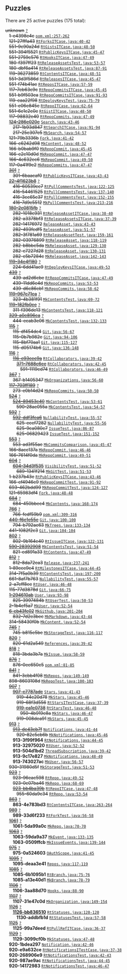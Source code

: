 ## Puzzles

There are 25 active puzzles (175 total):


<del>unknown</del> [`?`](../master/?)<br/>
&nbsp;&nbsp;&nbsp;<del>1-e4398e4c</del> [`pom.xml:257-262`](../master/pom.xml#L257-L262)<br/>
&nbsp;&nbsp;&nbsp;<del>121-27fffa43</del> [`RtForksITCase.java:40-42`](../master/src/test/java/com/jcabi/github/RtForksITCase.java#L40-L42)<br/>
&nbsp;&nbsp;&nbsp;<del>551-9c90a24d</del> [`RtGistsITCase.java:48-50`](../master/src/test/java/com/jcabi/github/RtGistsITCase.java#L48-L50)<br/>
&nbsp;&nbsp;&nbsp;<del>551-394f5521</del> [`RtPublicKeysITCase.java:45-47`](../master/src/test/java/com/jcabi/github/RtPublicKeysITCase.java#L45-L47)<br/>
&nbsp;&nbsp;&nbsp;<del>551-2759c576</del> [`RtHooksITCase.java:47-49`](../master/src/test/java/com/jcabi/github/RtHooksITCase.java#L47-L49)<br/>
&nbsp;&nbsp;&nbsp;<del>180-f397ff23</del> [`RtReleaseAssetsTest.java:53-57`](../master/src/test/java/com/jcabi/github/RtReleaseAssetsTest.java#L53-L57)<br/>
&nbsp;&nbsp;&nbsp;<del>180-dbf6a414</del> [`RtReleaseAssetsTest.java:87-91`](../master/src/test/java/com/jcabi/github/RtReleaseAssetsTest.java#L87-L91)<br/>
&nbsp;&nbsp;&nbsp;<del>119-36273859</del> [`RtContentsITCase.java:48-51`](../master/src/test/java/com/jcabi/github/RtContentsITCase.java#L48-L51)<br/>
&nbsp;&nbsp;&nbsp;<del>551-3d3f586d</del> [`RtReleasesITCase.java:45-47`](../master/src/test/java/com/jcabi/github/RtReleasesITCase.java#L45-L47)<br/>
&nbsp;&nbsp;&nbsp;<del>551-f74b41ae</del> [`RtReposITCase.java:57-59`](../master/src/test/java/com/jcabi/github/RtReposITCase.java#L57-L59)<br/>
&nbsp;&nbsp;&nbsp;<del>117-7eb63c9c</del> [`RtRepoCommitsITCase.java:45-45`](../master/src/test/java/com/jcabi/github/RtRepoCommitsITCase.java#L45-L45)<br/>
&nbsp;&nbsp;&nbsp;<del>551-b9f503ea</del> [`RtRepoCommitsITCase.java:91-93`](../master/src/test/java/com/jcabi/github/RtRepoCommitsITCase.java#L91-L93)<br/>
&nbsp;&nbsp;&nbsp;<del>119-eaa22f98</del> [`RtDeployKeysTest.java:75-79`](../master/src/test/java/com/jcabi/github/RtDeployKeysTest.java#L75-L79)<br/>
&nbsp;&nbsp;&nbsp;<del>551-e06e845e</del> [`RtRepoITCase.java:62-64`](../master/src/test/java/com/jcabi/github/RtRepoITCase.java#L62-L64)<br/>
&nbsp;&nbsp;&nbsp;<del>551-6e1c2c0e</del> [`RtGistITCase.java:48-50`](../master/src/test/java/com/jcabi/github/RtGistITCase.java#L48-L50)<br/>
&nbsp;&nbsp;&nbsp;<del>117-98832e40</del> [`RtRepoCommits.java:47-49`](../master/src/main/java/com/jcabi/github/RtRepoCommits.java#L47-L49)<br/>
&nbsp;&nbsp;&nbsp;[<del>124-286e020e</del>](https://github.com/jcabi/jcabi-github/issues/217) [`Search.java:43-46`](../master/src/main/java/com/jcabi/github/Search.java#L43-L46)<br/>
&nbsp;&nbsp;&nbsp;&nbsp;&nbsp;&nbsp;<del>217-1b93d847</del> [`RtSearchITCase.java:91-94`](../master/src/test/java/com/jcabi/github/RtSearchITCase.java#L91-L94)<br/>
&nbsp;&nbsp;&nbsp;&nbsp;&nbsp;&nbsp;<del>217-25e307e5</del> [`MkSearch.java:54-57`](../master/src/main/java/com/jcabi/github/mock/MkSearch.java#L54-L57)<br/>
&nbsp;&nbsp;&nbsp;<del>121-79b3336b</del> [`Fork.java:41-42`](../master/src/main/java/com/jcabi/github/Fork.java#L41-L42)<br/>
&nbsp;&nbsp;&nbsp;<del>166-c6242d98</del> [`MkContent.java:48-52`](../master/src/main/java/com/jcabi/github/mock/MkContent.java#L48-L52)<br/>
&nbsp;&nbsp;&nbsp;<del>166-b0bab9f0</del> [`MkRepoCommit.java:45-45`](../master/src/main/java/com/jcabi/github/mock/MkRepoCommit.java#L45-L45)<br/>
&nbsp;&nbsp;&nbsp;<del>166-e2c10d0d</del> [`MkRepoCommit.java:47-47`](../master/src/main/java/com/jcabi/github/mock/MkRepoCommit.java#L47-L47)<br/>
&nbsp;&nbsp;&nbsp;<del>166-4c632ec6</del> [`MkRepoCommit.java:49-50`](../master/src/main/java/com/jcabi/github/mock/MkRepoCommit.java#L49-L50)<br/>
&nbsp;&nbsp;&nbsp;<del>117-0a41f9e2</del> [`MkRepoCommits.java:47-47`](../master/src/main/java/com/jcabi/github/mock/MkRepoCommits.java#L47-L47)<br/>
&nbsp;&nbsp;&nbsp;[<del>301</del>](https://github.com/jcabi/jcabi-github/issues/301) [`?`](../master/?)<br/>
&nbsp;&nbsp;&nbsp;&nbsp;&nbsp;&nbsp;<del>301-6baacaf0</del> [`RtPublicKeysITCase.java:43-43`](../master/src/test/java/com/jcabi/github/RtPublicKeysITCase.java#L43-L43)<br/>
&nbsp;&nbsp;&nbsp;[<del>22-4f1623b8</del>](https://github.com/jcabi/jcabi-github/issues/416) [`?`](../master/?)<br/>
&nbsp;&nbsp;&nbsp;&nbsp;&nbsp;&nbsp;<del>416-60539cc7</del> [`RtPullCommentsTest.java:122-125`](../master/src/test/java/com/jcabi/github/RtPullCommentsTest.java#L122-L125)<br/>
&nbsp;&nbsp;&nbsp;&nbsp;&nbsp;&nbsp;<del>416-54461525</del> [`RtPullCommentsTest.java:137-140`](../master/src/test/java/com/jcabi/github/RtPullCommentsTest.java#L137-L140)<br/>
&nbsp;&nbsp;&nbsp;&nbsp;&nbsp;&nbsp;<del>416-3cc65c37</del> [`RtPullCommentsTest.java:152-155`](../master/src/test/java/com/jcabi/github/RtPullCommentsTest.java#L152-L155)<br/>
&nbsp;&nbsp;&nbsp;&nbsp;&nbsp;&nbsp;<del>416-7d9e5512</del> [`MkPullCommentsTest.java:213-216`](../master/src/test/java/com/jcabi/github/mock/MkPullCommentsTest.java#L213-L216)<br/>
&nbsp;&nbsp;&nbsp;[<del>180-2e0815fb</del>](https://github.com/jcabi/jcabi-github/issues/282) [`?`](../master/?)<br/>
&nbsp;&nbsp;&nbsp;&nbsp;&nbsp;&nbsp;<del>282-1018c931</del> [`RtReleaseAssetITCase.java:38-40`](../master/src/test/java/com/jcabi/github/RtReleaseAssetITCase.java#L38-L40)<br/>
&nbsp;&nbsp;&nbsp;&nbsp;&nbsp;&nbsp;<del>282-a3378bf3</del> [`RtReleaseAssetsITCase.java:37-39`](../master/src/test/java/com/jcabi/github/RtReleaseAssetsITCase.java#L37-L39)<br/>
&nbsp;&nbsp;&nbsp;&nbsp;&nbsp;&nbsp;<del>282-14176972</del> [`ReleaseAsset.java:43-43`](../master/src/main/java/com/jcabi/github/ReleaseAsset.java#L43-L43)<br/>
&nbsp;&nbsp;&nbsp;&nbsp;&nbsp;&nbsp;<del>282-493fcdf5</del> [`ReleaseAsset.java:51-57`](../master/src/main/java/com/jcabi/github/ReleaseAsset.java#L51-L57)<br/>
&nbsp;&nbsp;&nbsp;&nbsp;&nbsp;&nbsp;<del>282-3f781a69</del> [`RtReleaseAssetTest.java:159-161`](../master/src/test/java/com/jcabi/github/RtReleaseAssetTest.java#L159-L161)<br/>
&nbsp;&nbsp;&nbsp;&nbsp;&nbsp;&nbsp;<del>282-03976899</del> [`RtReleaseAsset.java:118-119`](../master/src/main/java/com/jcabi/github/RtReleaseAsset.java#L118-L119)<br/>
&nbsp;&nbsp;&nbsp;&nbsp;&nbsp;&nbsp;<del>282-b8bbc5da</del> [`MkReleaseAsset.java:129-130`](../master/src/main/java/com/jcabi/github/mock/MkReleaseAsset.java#L129-L130)<br/>
&nbsp;&nbsp;&nbsp;&nbsp;&nbsp;&nbsp;<del>282-c7227d28</del> [`RtReleaseAsset.java:130-131`](../master/src/main/java/com/jcabi/github/RtReleaseAsset.java#L130-L131)<br/>
&nbsp;&nbsp;&nbsp;&nbsp;&nbsp;&nbsp;<del>282-e5b7284c</del> [`MkReleaseAsset.java:142-143`](../master/src/main/java/com/jcabi/github/mock/MkReleaseAsset.java#L142-L143)<br/>
&nbsp;&nbsp;&nbsp;[<del>119-34e4f180</del>](https://github.com/jcabi/jcabi-github/issues/224) [`?`](../master/?)<br/>
&nbsp;&nbsp;&nbsp;&nbsp;&nbsp;&nbsp;<del>224-6dd41ae9</del> [`RtDeployKeysITCase.java:49-53`](../master/src/test/java/com/jcabi/github/RtDeployKeysITCase.java#L49-L53)<br/>
&nbsp;&nbsp;&nbsp;[<del>439</del>](https://github.com/jcabi/jcabi-github/issues/439) [`?`](../master/?)<br/>
&nbsp;&nbsp;&nbsp;&nbsp;&nbsp;&nbsp;<del>439-ad2d6cbe</del> [`RtRepoCommitsITCase.java:47-49`](../master/src/test/java/com/jcabi/github/RtRepoCommitsITCase.java#L47-L49)<br/>
&nbsp;&nbsp;&nbsp;&nbsp;&nbsp;&nbsp;<del>439-11dd6e4d</del> [`MkRepoCommits.java:53-53`](../master/src/main/java/com/jcabi/github/mock/MkRepoCommits.java#L53-L53)<br/>
&nbsp;&nbsp;&nbsp;&nbsp;&nbsp;&nbsp;<del>439-d6c86eb1</del> [`MkRepoCommits.java:58-62`](../master/src/main/java/com/jcabi/github/mock/MkRepoCommits.java#L58-L62)<br/>
&nbsp;&nbsp;&nbsp;[<del>119-967c71ca</del>](https://github.com/jcabi/jcabi-github/issues/323) [`?`](../master/?)<br/>
&nbsp;&nbsp;&nbsp;&nbsp;&nbsp;&nbsp;<del>323-4b381f91</del> [`MkContentsTest.java:69-72`](../master/src/test/java/com/jcabi/github/mock/MkContentsTest.java#L69-L72)<br/>
&nbsp;&nbsp;&nbsp;[<del>119-182fb0ce</del>](https://github.com/jcabi/jcabi-github/issues/311) [`?`](../master/?)<br/>
&nbsp;&nbsp;&nbsp;&nbsp;&nbsp;&nbsp;<del>311-f396de13</del> [`MkContentsTest.java:118-121`](../master/src/test/java/com/jcabi/github/mock/MkContentsTest.java#L118-L121)<br/>
&nbsp;&nbsp;&nbsp;[<del>329-a0e896ca</del>](https://github.com/jcabi/jcabi-github/issues/444) [`?`](../master/?)<br/>
&nbsp;&nbsp;&nbsp;&nbsp;&nbsp;&nbsp;<del>444-ecab3e06</del> [`MkContentsTest.java:132-133`](../master/src/test/java/com/jcabi/github/mock/MkContentsTest.java#L132-L133)<br/>
&nbsp;&nbsp;&nbsp;[<del>115</del>](https://github.com/jcabi/jcabi-github/issues/115) [`?`](../master/?)<br/>
&nbsp;&nbsp;&nbsp;&nbsp;&nbsp;&nbsp;<del>115-df454dc4</del> [`Git.java:56-67`](../master/src/main/java/com/jcabi/github/Git.java#L56-L67)<br/>
&nbsp;&nbsp;&nbsp;&nbsp;&nbsp;&nbsp;<del>115-0b7b982e</del> [`Git.java:94-106`](../master/src/main/java/com/jcabi/github/Git.java#L94-L106)<br/>
&nbsp;&nbsp;&nbsp;&nbsp;&nbsp;&nbsp;<del>115-8bf70aa1</del> [`Git.java:115-127`](../master/src/main/java/com/jcabi/github/Git.java#L115-L127)<br/>
&nbsp;&nbsp;&nbsp;&nbsp;&nbsp;&nbsp;<del>115-d05174b6</del> [`Git.java:136-148`](../master/src/main/java/com/jcabi/github/Git.java#L136-L148)<br/>
&nbsp;&nbsp;&nbsp;[<del>116</del>](https://github.com/jcabi/jcabi-github/issues/116) [`?`](../master/?)<br/>
&nbsp;&nbsp;&nbsp;&nbsp;&nbsp;&nbsp;[<del>116-e93cec9a</del>](https://github.com/jcabi/jcabi-github/issues/371) [`RtCollaborators.java:39-42`](../master/src/main/java/com/jcabi/github/RtCollaborators.java#L39-L42)<br/>
&nbsp;&nbsp;&nbsp;&nbsp;&nbsp;&nbsp;&nbsp;&nbsp;&nbsp;[<del>371-7688c6ce</del>](https://github.com/jcabi/jcabi-github/issues/591) [`RtCollaborators.java:42-45`](../master/src/main/java/com/jcabi/github/RtCollaborators.java#L42-L45)<br/>
&nbsp;&nbsp;&nbsp;&nbsp;&nbsp;&nbsp;&nbsp;&nbsp;&nbsp;&nbsp;&nbsp;&nbsp;<del>591-1119cd74</del> [`RtCollaborators.java:46-49`](../master/src/main/java/com/jcabi/github/RtCollaborators.java#L46-L49)<br/>
&nbsp;&nbsp;&nbsp;[<del>367</del>](https://github.com/jcabi/jcabi-github/issues/367) [`?`](../master/?)<br/>
&nbsp;&nbsp;&nbsp;&nbsp;&nbsp;&nbsp;<del>367-b1405347</del> [`MkOrganizations.java:56-60`](../master/src/main/java/com/jcabi/github/mock/MkOrganizations.java#L56-L60)<br/>
&nbsp;&nbsp;&nbsp;[<del>117-703ff189</del>](https://github.com/jcabi/jcabi-github/issues/273) [`?`](../master/?)<br/>
&nbsp;&nbsp;&nbsp;&nbsp;&nbsp;&nbsp;<del>273-e0b14d24</del> [`MkRepoCommits.java:50-50`](../master/src/main/java/com/jcabi/github/mock/MkRepoCommits.java#L50-L50)<br/>
&nbsp;&nbsp;&nbsp;[<del>524</del>](https://github.com/jcabi/jcabi-github/issues/524) [`?`](../master/?)<br/>
&nbsp;&nbsp;&nbsp;&nbsp;&nbsp;&nbsp;[<del>524-89453c40</del>](https://github.com/jcabi/jcabi-github/issues/590) [`MkContentsTest.java:53-61`](../master/src/test/java/com/jcabi/github/mock/MkContentsTest.java#L53-L61)<br/>
&nbsp;&nbsp;&nbsp;&nbsp;&nbsp;&nbsp;&nbsp;&nbsp;&nbsp;<del>590-28ae055a</del> [`MkContentsTest.java:54-57`](../master/src/test/java/com/jcabi/github/mock/MkContentsTest.java#L54-L57)<br/>
&nbsp;&nbsp;&nbsp;[<del>592</del>](https://github.com/jcabi/jcabi-github/issues/592) [`?`](../master/?)<br/>
&nbsp;&nbsp;&nbsp;&nbsp;&nbsp;&nbsp;[<del>592-ddf3fea6</del>](https://github.com/jcabi/jcabi-github/issues/625) [`NullabilityTest.java:55-57`](../master/src/test/java/com/jcabi/github/NullabilityTest.java#L55-L57)<br/>
&nbsp;&nbsp;&nbsp;&nbsp;&nbsp;&nbsp;&nbsp;&nbsp;&nbsp;<del>625-ecef7282</del> [`NullabilityTest.java:55-56`](../master/src/test/java/com/jcabi/github/NullabilityTest.java#L55-L56)<br/>
&nbsp;&nbsp;&nbsp;&nbsp;&nbsp;&nbsp;&nbsp;&nbsp;&nbsp;<del>625-9ca080c7</del> [`IssueTest.java:86-87`](../master/src/test/java/com/jcabi/github/IssueTest.java#L86-L87)<br/>
&nbsp;&nbsp;&nbsp;&nbsp;&nbsp;&nbsp;&nbsp;&nbsp;&nbsp;<del>625-06829423</del> [`IssueTest.java:151-152`](../master/src/test/java/com/jcabi/github/IssueTest.java#L151-L152)<br/>
&nbsp;&nbsp;&nbsp;[<del>553</del>](https://github.com/jcabi/jcabi-github/pull/553) [`?`](../master/?)<br/>
&nbsp;&nbsp;&nbsp;&nbsp;&nbsp;&nbsp;<del>553-ad3f55ae</del> [`MkCommitsComparison.java:45-47`](../master/src/main/java/com/jcabi/github/mock/MkCommitsComparison.java#L45-L47)<br/>
&nbsp;&nbsp;&nbsp;<del>166-8acc137a</del> [`MkRepoCommit.java:46-46`](../master/src/main/java/com/jcabi/github/mock/MkRepoCommit.java#L46-L46)<br/>
&nbsp;&nbsp;&nbsp;<del>166-7614f0da</del> [`MkRepoCommit.java:49-51`](../master/src/main/java/com/jcabi/github/mock/MkRepoCommit.java#L49-L51)<br/>
&nbsp;&nbsp;&nbsp;[<del>604</del>](https://github.com/jcabi/jcabi-github/issues/604) [`?`](../master/?)<br/>
&nbsp;&nbsp;&nbsp;&nbsp;&nbsp;&nbsp;[<del>604-34d3f535</del>](https://github.com/jcabi/jcabi-github/issues/689) [`VisibilityTest.java:51-52`](../master/src/test/java/com/jcabi/github/VisibilityTest.java#L51-L52)<br/>
&nbsp;&nbsp;&nbsp;&nbsp;&nbsp;&nbsp;&nbsp;&nbsp;&nbsp;<del>689-1341f214</del> [`MkGitTest.java:51-53`](../master/src/test/java/com/jcabi/github/mock/MkGitTest.java#L51-L53)<br/>
&nbsp;&nbsp;&nbsp;<del>1-b237b43e</del> [`RtPublicKeysITCase.java:43-46`](../master/src/test/java/com/jcabi/github/RtPublicKeysITCase.java#L43-L46)<br/>
&nbsp;&nbsp;&nbsp;<del>166-ef4946e9</del> [`MkRepoCommitTest.java:91-92`](../master/src/test/java/com/jcabi/github/mock/MkRepoCommitTest.java#L91-L92)<br/>
&nbsp;&nbsp;&nbsp;<del>693-462bdd99</del> [`MkRepoCommitTest.java:124-127`](../master/src/test/java/com/jcabi/github/mock/MkRepoCommitTest.java#L124-L127)<br/>
&nbsp;&nbsp;&nbsp;<del>121-65983df4</del> [`Fork.java:48-48`](../master/src/main/java/com/jcabi/github/Fork.java#L48-L48)<br/>
&nbsp;&nbsp;&nbsp;[<del>684</del>](https://github.com/jcabi/jcabi-github/issues/684) [`?`](../master/?)<br/>
&nbsp;&nbsp;&nbsp;&nbsp;&nbsp;&nbsp;<del>684-450bbec4</del> [`MkContents.java:168-174`](../master/src/main/java/com/jcabi/github/mock/MkContents.java#L168-L174)<br/>
&nbsp;&nbsp;&nbsp;[<del>766</del>](https://github.com/jcabi/jcabi-github/issues/766) [`?`](../master/?)<br/>
&nbsp;&nbsp;&nbsp;&nbsp;&nbsp;&nbsp;<del>766-fedf59b9</del> [`pom.xml:309-316`](../master/pom.xml#L309-L316)<br/>
&nbsp;&nbsp;&nbsp;[<del>440-f6e1e55e</del>](https://github.com/jcabi/jcabi-github/issues/794) [`Git.java:100-100`](../master/src/main/java/com/jcabi/github/Git.java#L100-L100)<br/>
&nbsp;&nbsp;&nbsp;&nbsp;&nbsp;&nbsp;<del>794-b792ae63</del> [`MkTrees.java:133-134`](../master/src/main/java/com/jcabi/github/mock/MkTrees.java#L133-L134)<br/>
&nbsp;&nbsp;&nbsp;<del>441-1082f2c3</del> [`Git.java:104-104`](../master/src/main/java/com/jcabi/github/Git.java#L104-L104)<br/>
&nbsp;&nbsp;&nbsp;[<del>802</del>](https://github.com/jcabi/jcabi-github/issues/802) [`?`](../master/?)<br/>
&nbsp;&nbsp;&nbsp;&nbsp;&nbsp;&nbsp;<del>802-9b164e40</del> [`RtIssueITCase.java:122-131`](../master/src/test/java/com/jcabi/github/RtIssueITCase.java#L122-L131)<br/>
&nbsp;&nbsp;&nbsp;[<del>590-28392908</del>](https://github.com/jcabi/jcabi-github/issues/821) [`MkContentsTest.java:51-54`](../master/src/test/java/com/jcabi/github/mock/MkContentsTest.java#L51-L54)<br/>
&nbsp;&nbsp;&nbsp;&nbsp;&nbsp;&nbsp;<del>821-cd891a33</del> [`RtContents.java:47-49`](../master/src/main/java/com/jcabi/github/RtContents.java#L47-L49)<br/>
&nbsp;&nbsp;&nbsp;[<del>812</del>](https://github.com/jcabi/jcabi-github/issues/812) [`?`](../master/?)<br/>
&nbsp;&nbsp;&nbsp;&nbsp;&nbsp;&nbsp;<del>812-8da72ea3</del> [`Release.java:237-241`](../master/src/main/java/com/jcabi/github/Release.java#L237-L241)<br/>
&nbsp;&nbsp;&nbsp;<del>1-89ece9c4</del> [`RtMilestonesITCase.java:44-45`](../master/src/test/java/com/jcabi/github/RtMilestonesITCase.java#L44-L45)<br/>
&nbsp;&nbsp;&nbsp;<del>314-7f5a0b39</del> [`RtContentsTest.java:197-200`](../master/src/test/java/com/jcabi/github/RtContentsTest.java#L197-L200)<br/>
&nbsp;&nbsp;&nbsp;<del>661-8af7b763</del> [`NullabilityTest.java:55-57`](../master/src/test/java/com/jcabi/github/NullabilityTest.java#L55-L57)<br/>
&nbsp;&nbsp;&nbsp;<del>2-a7eff8ee</del> [`RtUser.java:46-48`](../master/src/main/java/com/jcabi/github/RtUser.java#L46-L48)<br/>
&nbsp;&nbsp;&nbsp;<del>115-77d3878d</del> [`Git.java:66-75`](../master/src/main/java/com/jcabi/github/Git.java#L66-L75)<br/>
&nbsp;&nbsp;&nbsp;[<del>1-294610ab</del>](https://github.com/jcabi/jcabi-github/issues/825) [`User.java:93-98`](../master/src/main/java/com/jcabi/github/User.java#L93-L98)<br/>
&nbsp;&nbsp;&nbsp;&nbsp;&nbsp;&nbsp;<del>825-3997484b</del> [`RtUserTest.java:50-53`](../master/src/test/java/com/jcabi/github/RtUserTest.java#L50-L53)<br/>
&nbsp;&nbsp;&nbsp;<del>2-1b4ef5a7</del> [`MkUser.java:52-54`](../master/src/main/java/com/jcabi/github/mock/MkUser.java#L52-L54)<br/>
&nbsp;&nbsp;&nbsp;[<del>6-cb43fe02</del>](https://github.com/jcabi/jcabi-github/issues/832) [`MkGithub.java:201-204`](../master/src/main/java/com/jcabi/github/mock/MkGithub.java#L201-L204)<br/>
&nbsp;&nbsp;&nbsp;&nbsp;&nbsp;&nbsp;<del>832-7d2e3bec</del> [`MkMarkdown.java:43-44`](../master/src/main/java/com/jcabi/github/mock/MkMarkdown.java#L43-L44)<br/>
&nbsp;&nbsp;&nbsp;<del>314-58430f0b</del> [`MkContent.java:52-54`](../master/src/main/java/com/jcabi/github/mock/MkContent.java#L52-L54)<br/>
&nbsp;&nbsp;&nbsp;[<del>745</del>](https://github.com/jcabi/jcabi-github/issues/745) [`?`](../master/?)<br/>
&nbsp;&nbsp;&nbsp;&nbsp;&nbsp;&nbsp;<del>745-b815e5be</del> [`MkStorageTest.java:116-117`](../master/src/test/java/com/jcabi/github/mock/MkStorageTest.java#L116-L117)<br/>
&nbsp;&nbsp;&nbsp;[<del>820</del>](https://github.com/jcabi/jcabi-github/issues/820) [`?`](../master/?)<br/>
&nbsp;&nbsp;&nbsp;&nbsp;&nbsp;&nbsp;<del>820-61d2a549</del> [`References.java:39-42`](../master/src/main/java/com/jcabi/github/References.java#L39-L42)<br/>
&nbsp;&nbsp;&nbsp;[<del>818</del>](https://github.com/jcabi/jcabi-github/issues/818) [`?`](../master/?)<br/>
&nbsp;&nbsp;&nbsp;&nbsp;&nbsp;&nbsp;<del>818-3bda3b7a</del> [`MkIssue.java:58-59`](../master/src/main/java/com/jcabi/github/mock/MkIssue.java#L58-L59)<br/>
&nbsp;&nbsp;&nbsp;[<del>876</del>](https://github.com/jcabi/jcabi-github/issues/876) [`?`](../master/?)<br/>
&nbsp;&nbsp;&nbsp;&nbsp;&nbsp;&nbsp;<del>876-0ec650c5</del> [`pom.xml:81-85`](../master/pom.xml#L81-L85)<br/>
&nbsp;&nbsp;&nbsp;[<del>841</del>](https://github.com/jcabi/jcabi-github/issues/841) [`?`](../master/?)<br/>
&nbsp;&nbsp;&nbsp;&nbsp;&nbsp;&nbsp;<del>841-3cbb4f08</del> [`MkRepos.java:149-149`](../master/src/main/java/com/jcabi/github/mock/MkRepos.java#L149-L149)<br/>
&nbsp;&nbsp;&nbsp;<del>898-8603108d</del> [`MkRepoTest.java:100-103`](../master/src/test/java/com/jcabi/github/mock/MkRepoTest.java#L100-L103)<br/>
&nbsp;&nbsp;&nbsp;[<del>907</del>](https://github.com/jcabi/jcabi-github/issues/907) [`?`](../master/?)<br/>
&nbsp;&nbsp;&nbsp;&nbsp;&nbsp;&nbsp;[<del>907-c7787adc</del>](https://github.com/jcabi/jcabi-github/issues/919) [`Stars.java:41-43`](../master/src/main/java/com/jcabi/github/Stars.java#L41-L43)<br/>
&nbsp;&nbsp;&nbsp;&nbsp;&nbsp;&nbsp;&nbsp;&nbsp;&nbsp;<del>919-44e20d78</del> [`MkStars.java:45-46`](../master/src/main/java/com/jcabi/github/mock/MkStars.java#L45-L46)<br/>
&nbsp;&nbsp;&nbsp;&nbsp;&nbsp;&nbsp;&nbsp;&nbsp;&nbsp;<del>919-68f3d556</del> [`RtStarsITestCase.java:37-39`](../master/src/test/java/com/jcabi/github/RtStarsITestCase.java#L37-L39)<br/>
&nbsp;&nbsp;&nbsp;&nbsp;&nbsp;&nbsp;&nbsp;&nbsp;&nbsp;[<del>919-ca1c0738</del>](https://github.com/jcabi/jcabi-github/issues/950) [`RtStarsTest.java:46-48`](../master/src/test/java/com/jcabi/github/RtStarsTest.java#L46-L48)<br/>
&nbsp;&nbsp;&nbsp;&nbsp;&nbsp;&nbsp;&nbsp;&nbsp;&nbsp;&nbsp;&nbsp;&nbsp;<del>950-4b919e8a</del> [`MkStars.java:46-47`](../master/src/main/java/com/jcabi/github/mock/MkStars.java#L46-L47)<br/>
&nbsp;&nbsp;&nbsp;&nbsp;&nbsp;&nbsp;&nbsp;&nbsp;&nbsp;<del>919-008dea91</del> [`MkStars.java:45-45`](../master/src/main/java/com/jcabi/github/mock/MkStars.java#L45-L45)<br/>
&nbsp;&nbsp;&nbsp;[<del>913</del>](https://github.com/jcabi/jcabi-github/issues/913) [`?`](../master/?)<br/>
&nbsp;&nbsp;&nbsp;&nbsp;&nbsp;&nbsp;[<del>913-dc43cb7f</del>](https://github.com/jcabi/jcabi-github/issues/920) [`Notifications.java:41-44`](../master/src/main/java/com/jcabi/github/Notifications.java#L41-L44)<br/>
&nbsp;&nbsp;&nbsp;&nbsp;&nbsp;&nbsp;&nbsp;&nbsp;&nbsp;<del>920-82c5cb6b</del> [`MkNotifications.java:45-46`](../master/src/main/java/com/jcabi/github/mock/MkNotifications.java#L45-L46)<br/>
&nbsp;&nbsp;&nbsp;&nbsp;&nbsp;&nbsp;**913-3f99f964** [`RtNotifications.java:44-45`](../master/src/main/java/com/jcabi/github/RtNotifications.java#L44-L45)<br/>
&nbsp;&nbsp;&nbsp;&nbsp;&nbsp;&nbsp;**913-32975020** [`RtUser.java:52-52`](../master/src/main/java/com/jcabi/github/RtUser.java#L52-L52)<br/>
&nbsp;&nbsp;&nbsp;&nbsp;&nbsp;&nbsp;**913-504d1bd2** [`ThreadSubscription.java:39-42`](../master/src/main/java/com/jcabi/github/ThreadSubscription.java#L39-L42)<br/>
&nbsp;&nbsp;&nbsp;&nbsp;&nbsp;&nbsp;**913-9c17e827** [`MkNotifications.java:48-49`](../master/src/main/java/com/jcabi/github/mock/MkNotifications.java#L48-L49)<br/>
&nbsp;&nbsp;&nbsp;&nbsp;&nbsp;&nbsp;**913-743027ac** [`MkUser.java:56-57`](../master/src/main/java/com/jcabi/github/mock/MkUser.java#L56-L57)<br/>
&nbsp;&nbsp;&nbsp;<del>930-31980d5f</del> [`MkStorageTest.java:51-53`](../master/src/test/java/com/jcabi/github/mock/MkStorageTest.java#L51-L53)<br/>
&nbsp;&nbsp;&nbsp;[<del>923</del>](https://github.com/jcabi/jcabi-github/issues/923) [`?`](../master/?)<br/>
&nbsp;&nbsp;&nbsp;&nbsp;&nbsp;&nbsp;<del>923-96eac598</del> [`RtRepo.java:49-52`](../master/src/main/java/com/jcabi/github/RtRepo.java#L49-L52)<br/>
&nbsp;&nbsp;&nbsp;&nbsp;&nbsp;&nbsp;<del>923-0c07ba46</del> [`MkRepo.java:68-69`](../master/src/main/java/com/jcabi/github/mock/MkRepo.java#L68-L69)<br/>
&nbsp;&nbsp;&nbsp;&nbsp;&nbsp;&nbsp;[<del>923-bb4ba39b</del>](https://github.com/jcabi/jcabi-github/issues/955) [`RtRepoITCase.java:47-48`](../master/src/test/java/com/jcabi/github/RtRepoITCase.java#L47-L48)<br/>
&nbsp;&nbsp;&nbsp;&nbsp;&nbsp;&nbsp;&nbsp;&nbsp;&nbsp;<del>955-60da9c34</del> [`RtRepo.java:53-54`](../master/src/main/java/com/jcabi/github/RtRepo.java#L53-L54)<br/>
&nbsp;&nbsp;&nbsp;[<del>863</del>](https://github.com/jcabi/jcabi-github/issues/863) [`?`](../master/?)<br/>
&nbsp;&nbsp;&nbsp;&nbsp;&nbsp;&nbsp;**863-4e783bd3** [`RtContentsITCase.java:263-264`](../master/src/test/java/com/jcabi/github/RtContentsITCase.java#L263-L264)<br/>
&nbsp;&nbsp;&nbsp;[<del>989</del>](https://github.com/jcabi/jcabi-github/issues/989) [`?`](../master/?)<br/>
&nbsp;&nbsp;&nbsp;&nbsp;&nbsp;&nbsp;**989-33d6f233** [`RtForkTest.java:56-58`](../master/src/test/java/com/jcabi/github/RtForkTest.java#L56-L58)<br/>
&nbsp;&nbsp;&nbsp;[<del>1061</del>](https://github.com/jcabi/jcabi-github/pull/1061) [`?`](../master/?)<br/>
&nbsp;&nbsp;&nbsp;&nbsp;&nbsp;&nbsp;**1061-5da99a0c** [`MkRepo.java:70-70`](../master/src/main/java/com/jcabi/github/mock/MkRepo.java#L70-L70)<br/>
&nbsp;&nbsp;&nbsp;[<del>1063</del>](https://github.com/jcabi/jcabi-github/pull/1063) [`?`](../master/?)<br/>
&nbsp;&nbsp;&nbsp;&nbsp;&nbsp;&nbsp;**1063-59da9a37** [`MkEvent.java:133-135`](../master/src/main/java/com/jcabi/github/mock/MkEvent.java#L133-L135)<br/>
&nbsp;&nbsp;&nbsp;&nbsp;&nbsp;&nbsp;**1063-0509ffcb** [`MkIssueEvents.java:139-144`](../master/src/main/java/com/jcabi/github/mock/MkIssueEvents.java#L139-L144)<br/>
&nbsp;&nbsp;&nbsp;[<del>975</del>](https://github.com/jcabi/jcabi-github/issues/975) [`?`](../master/?)<br/>
&nbsp;&nbsp;&nbsp;&nbsp;&nbsp;&nbsp;**975-0a524603** [`OAuthScope.java:41-45`](../master/src/test/java/com/jcabi/github/OAuthScope.java#L41-L45)<br/>
&nbsp;&nbsp;&nbsp;[<del>1095</del>](https://github.com/jcabi/jcabi-github/pull/1095) [`?`](../master/?)<br/>
&nbsp;&nbsp;&nbsp;&nbsp;&nbsp;&nbsp;**1095-deaa3e41** [`Repos.java:117-119`](../master/src/main/java/com/jcabi/github/Repos.java#L117-L119)<br/>
&nbsp;&nbsp;&nbsp;[<del>1085</del>](https://github.com/jcabi/jcabi-github/pull/1085) [`?`](../master/?)<br/>
&nbsp;&nbsp;&nbsp;&nbsp;&nbsp;&nbsp;**1085-6b1095b1** [`RtBranch.java:75-76`](../master/src/main/java/com/jcabi/github/RtBranch.java#L75-L76)<br/>
&nbsp;&nbsp;&nbsp;&nbsp;&nbsp;&nbsp;**1085-a13e40d1** [`MkBranch.java:78-79`](../master/src/main/java/com/jcabi/github/mock/MkBranch.java#L78-L79)<br/>
&nbsp;&nbsp;&nbsp;[<del>1106</del>](https://github.com/jcabi/jcabi-github/pull/1106) [`?`](../master/?)<br/>
&nbsp;&nbsp;&nbsp;&nbsp;&nbsp;&nbsp;**1106-3aa88d70** [`Hooks.java:88-90`](../master/src/main/java/com/jcabi/github/Hooks.java#L88-L90)<br/>
&nbsp;&nbsp;&nbsp;[<del>1107</del>](https://github.com/jcabi/jcabi-github/pull/1107) [`?`](../master/?)<br/>
&nbsp;&nbsp;&nbsp;&nbsp;&nbsp;&nbsp;**1107-31e47c0d** [`MkOrganization.java:149-154`](../master/src/main/java/com/jcabi/github/mock/MkOrganization.java#L149-L154)<br/>
&nbsp;&nbsp;&nbsp;[<del>1126</del>](https://github.com/jcabi/jcabi-github/pull/1126) [`?`](../master/?)<br/>
&nbsp;&nbsp;&nbsp;&nbsp;&nbsp;&nbsp;[**1126-bb836510**](https://github.com/jcabi/jcabi-github/issues/1130) [`RtStatuses.java:120-120`](../master/src/main/java/com/jcabi/github/RtStatuses.java#L120-L120)<br/>
&nbsp;&nbsp;&nbsp;&nbsp;&nbsp;&nbsp;&nbsp;&nbsp;&nbsp;**1130-addbfb1d** [`RtStatusesTest.java:57-58`](../master/src/test/java/com/jcabi/github/RtStatusesTest.java#L57-L58)<br/>
&nbsp;&nbsp;&nbsp;[<del>1125</del>](https://github.com/jcabi/jcabi-github/pull/1125) [`?`](../master/?)<br/>
&nbsp;&nbsp;&nbsp;&nbsp;&nbsp;&nbsp;**1125-99a7deed** [`RtPullRefITCase.java:36-37`](../master/src/test/java/com/jcabi/github/RtPullRefITCase.java#L36-L37)<br/>
&nbsp;&nbsp;&nbsp;[<del>1129</del>](https://github.com/jcabi/jcabi-github/pull/1129) [`?`](../master/?)<br/>
&nbsp;&nbsp;&nbsp;&nbsp;&nbsp;&nbsp;**1129-3099cf0b** [`MkStatuses.java:47-48`](../master/src/main/java/com/jcabi/github/mock/MkStatuses.java#L47-L48)<br/>
&nbsp;&nbsp;&nbsp;**920-1bdea297** [`Notification.java:42-46`](../master/src/main/java/com/jcabi/github/Notification.java#L42-L46)<br/>
&nbsp;&nbsp;&nbsp;**920-e9a632ce** [`RtNotificationsITestCase.java:37-38`](../master/src/test/java/com/jcabi/github/RtNotificationsITestCase.java#L37-L38)<br/>
&nbsp;&nbsp;&nbsp;**920-268906e9** [`RtNotificationsTest.java:42-43`](../master/src/test/java/com/jcabi/github/RtNotificationsTest.java#L42-L43)<br/>
&nbsp;&nbsp;&nbsp;**920-987ae9ac** [`RtNotificationsTest.java:44-45`](../master/src/test/java/com/jcabi/github/RtNotificationsTest.java#L44-L45)<br/>
&nbsp;&nbsp;&nbsp;**920-14172983** [`RtNotificationsTest.java:46-47`](../master/src/test/java/com/jcabi/github/RtNotificationsTest.java#L46-L47)<br/>